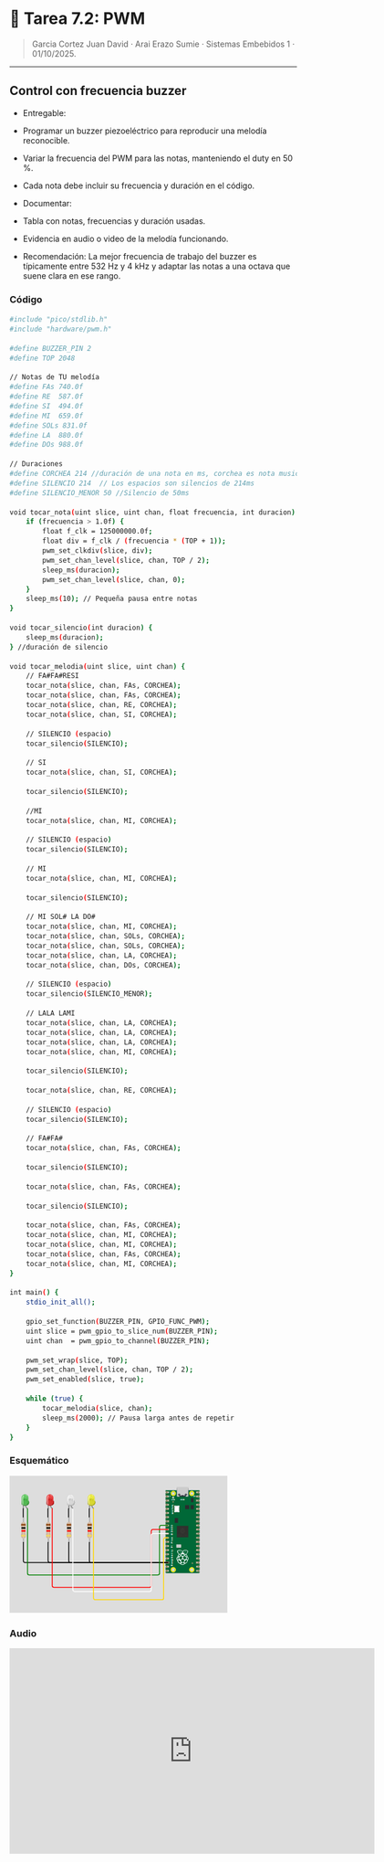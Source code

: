 # 🤖 Tarea 7.2: PWM
> Garcia Cortez Juan David · Arai Erazo Sumie ·  Sistemas Embebidos 1  ·  01/10/2025.

--- 
## Control con frecuencia buzzer
* Entregable:

* Programar un buzzer piezoeléctrico para reproducir una melodía reconocible.

* Variar la frecuencia del PWM para las notas, manteniendo el duty en 50 %.

* Cada nota debe incluir su frecuencia y duración en el código.

* Documentar:
 
* Tabla con notas, frecuencias y duración usadas.

* Evidencia en audio o video de la melodía funcionando.

* Recomendación: La mejor frecuencia de trabajo del buzzer es típicamente entre 532 Hz y 4 kHz y adaptar las notas a una octava que suene clara en ese rango.
### Código
```bash
#include "pico/stdlib.h"
#include "hardware/pwm.h"

#define BUZZER_PIN 2
#define TOP 2048

// Notas de TU melodía
#define FAs 740.0f
#define RE  587.0f  
#define SI  494.0f
#define MI  659.0f
#define SOLs 831.0f
#define LA  880.0f
#define DOs 988.0f

// Duraciones
#define CORCHEA 214 //duración de una nota en ms, corchea es nota musical 
#define SILENCIO 214  // Los espacios son silencios de 214ms
#define SILENCIO_MENOR 50 //Silencio de 50ms

void tocar_nota(uint slice, uint chan, float frecuencia, int duracion) {
    if (frecuencia > 1.0f) {
        float f_clk = 125000000.0f;
        float div = f_clk / (frecuencia * (TOP + 1));
        pwm_set_clkdiv(slice, div);
        pwm_set_chan_level(slice, chan, TOP / 2);
        sleep_ms(duracion);
        pwm_set_chan_level(slice, chan, 0);
    }
    sleep_ms(10); // Pequeña pausa entre notas
}

void tocar_silencio(int duracion) {
    sleep_ms(duracion);
} //duración de silencio

void tocar_melodia(uint slice, uint chan) {
    // FA#FA#RESI
    tocar_nota(slice, chan, FAs, CORCHEA);
    tocar_nota(slice, chan, FAs, CORCHEA);
    tocar_nota(slice, chan, RE, CORCHEA);
    tocar_nota(slice, chan, SI, CORCHEA);
    
    // SILENCIO (espacio)
    tocar_silencio(SILENCIO);
    
    // SI
    tocar_nota(slice, chan, SI, CORCHEA);

    tocar_silencio(SILENCIO);

    //MI
    tocar_nota(slice, chan, MI, CORCHEA);
    
    // SILENCIO (espacio)
    tocar_silencio(SILENCIO);
    
    // MI 
    tocar_nota(slice, chan, MI, CORCHEA);
    
    tocar_silencio(SILENCIO);
    
    // MI SOL# LA DO#
    tocar_nota(slice, chan, MI, CORCHEA);
    tocar_nota(slice, chan, SOLs, CORCHEA);
    tocar_nota(slice, chan, SOLs, CORCHEA);
    tocar_nota(slice, chan, LA, CORCHEA);
    tocar_nota(slice, chan, DOs, CORCHEA);
    
    // SILENCIO (espacio)
    tocar_silencio(SILENCIO_MENOR);
    
    // LALA LAMI
    tocar_nota(slice, chan, LA, CORCHEA);
    tocar_nota(slice, chan, LA, CORCHEA);
    tocar_nota(slice, chan, LA, CORCHEA);
    tocar_nota(slice, chan, MI, CORCHEA);

    tocar_silencio(SILENCIO);

    tocar_nota(slice, chan, RE, CORCHEA);
    
    // SILENCIO (espacio)
    tocar_silencio(SILENCIO);
    
    // FA#FA#
    tocar_nota(slice, chan, FAs, CORCHEA);
    
    tocar_silencio(SILENCIO);

    tocar_nota(slice, chan, FAs, CORCHEA);

    tocar_silencio(SILENCIO);

    tocar_nota(slice, chan, FAs, CORCHEA);
    tocar_nota(slice, chan, MI, CORCHEA);
    tocar_nota(slice, chan, MI, CORCHEA);
    tocar_nota(slice, chan, FAs, CORCHEA);
    tocar_nota(slice, chan, MI, CORCHEA);
}

int main() {
    stdio_init_all();

    gpio_set_function(BUZZER_PIN, GPIO_FUNC_PWM);
    uint slice = pwm_gpio_to_slice_num(BUZZER_PIN);
    uint chan  = pwm_gpio_to_channel(BUZZER_PIN);

    pwm_set_wrap(slice, TOP);
    pwm_set_chan_level(slice, chan, TOP / 2);
    pwm_set_enabled(slice, true);

    while (true) {
        tocar_melodia(slice, chan);
        sleep_ms(2000); // Pausa larga antes de repetir
    }
}
```

### Esquemático
![Esquemático](imgs/ESQT6_1.png)

### Audio
<iframe src="https://iberopuebla-my.sharepoint.com/personal/199541_iberopuebla_mx/_layouts/15/embed.aspx?UniqueId=d9ae5ea4-5cc6-4103-b593-29bb33753bf7&embed=%7B%22ust%22%3Atrue%2C%22hv%22%3A%22CopyEmbedCode%22%7D&referrer=StreamWebApp&referrerScenario=EmbedDialog.Create" width="640" height="360" frameborder="0" scrolling="no" allowfullscreen title="Take on me.m4a"></iframe>